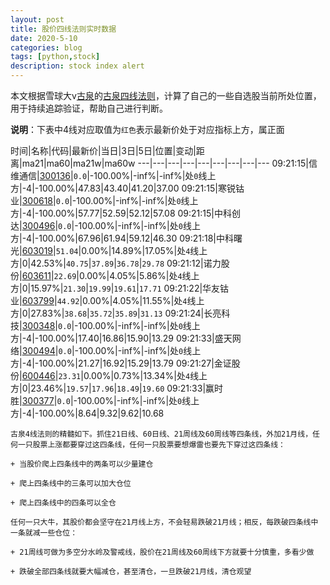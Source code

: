 ```yaml
---
layout: post
title: 股价四线法则实时数据
date: 2020-5-10
categories: blog
tags: [python,stock]
description: stock index alert
---
```



本文根据雪球大v[古泉](https://xueqiu.com/u/7148646888)的[古泉四线法则](https://xueqiu.com/7148646888/130498192)，计算了自己的一些自选股当前所处位置，用于持续追踪验证，帮助自己进行判断。

**说明**：下表中4线对应取值为`红色`表示最新价处于对应指标上方，属正面

时间|名称|代码|最新价|当日|3日|5日|位置|变动|距离|ma21|ma60|ma21w|ma60w
---|---|---|---|---|---|---|---|---
09:21:15|信维通信|[300136](https://xueqiu.com/S/SZ300136)|`0.0`|-100.00%|-inf%|-inf%|处`0`线上方|-4|-100.00%|47.83|43.40|41.20|37.00
09:21:15|寒锐钴业|[300618](https://xueqiu.com/S/SZ300618)|`0.0`|-100.00%|-inf%|-inf%|处`0`线上方|-4|-100.00%|57.77|52.59|52.12|57.08
09:21:15|中科创达|[300496](https://xueqiu.com/S/SZ300496)|`0.0`|-100.00%|-inf%|-inf%|处`0`线上方|-4|-100.00%|67.96|61.94|59.12|46.30
09:21:18|中科曙光|[603019](https://xueqiu.com/S/SH603019)|`51.04`|0.00%|14.89%|17.05%|处`4`线上方|0|42.53%|`40.75`|`37.89`|`36.78`|`29.78`
09:21:12|诺力股份|[603611](https://xueqiu.com/S/SH603611)|`22.69`|0.00%|4.05%|5.86%|处`4`线上方|0|15.97%|`21.30`|`19.99`|`19.61`|`17.71`
09:21:22|华友钴业|[603799](https://xueqiu.com/S/SH603799)|`44.92`|0.00%|4.05%|11.55%|处`4`线上方|0|27.83%|`38.68`|`35.72`|`35.89`|`31.13`
09:21:24|长亮科技|[300348](https://xueqiu.com/S/SZ300348)|`0.0`|-100.00%|-inf%|-inf%|处`0`线上方|-4|-100.00%|17.40|16.86|15.90|13.29
09:21:33|盛天网络|[300494](https://xueqiu.com/S/SZ300494)|`0.0`|-100.00%|-inf%|-inf%|处`0`线上方|-4|-100.00%|21.27|16.92|15.29|13.79
09:21:27|金证股份|[600446](https://xueqiu.com/S/SH600446)|`23.31`|0.00%|0.73%|13.34%|处`4`线上方|0|23.46%|`19.57`|`17.96`|`18.49`|`19.60`
09:21:33|赢时胜|[300377](https://xueqiu.com/S/SZ300377)|`0.0`|-100.00%|-inf%|-inf%|处`0`线上方|-4|-100.00%|8.64|9.32|9.62|10.68

```
古泉4线法则的精髓如下。抓住21日线、60日线、21周线及60周线等四条线，外加21月线，任何一只股票上涨都要穿过这四条线，任何一只股票要想爆雷也要先下穿过这四条线：

+ 当股价爬上四条线中的两条可以少量建仓

+ 爬上四条线中的三条可以加大仓位

+ 爬上四条线中的四条可以全仓

任何一只大牛，其股价都会坚守在21月线上方，不会轻易跌破21月线；相反，每跌破四条线中一条就减一些仓位：

+ 21周线可做为多空分水岭及警戒线，股价在21周线及60周线下方就要十分慎重，多看少做

+ 跌破全部四条线就要大幅减仓，甚至清仓，一旦跌破21月线，清仓观望
```